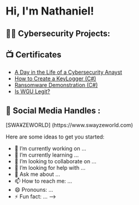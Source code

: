 <h1>Hi, I'm Nathaniel! <br/>
<h2>👨‍💻 Cybersecurity Projects:</h2>

<h2>📺 Certificates </h2>

- [A Day in the Life of a Cybersecurity Anayst](https://www.youtube.com/watch?v=uHy3oM7NnoU)
- [How to Create a KeyLogger (C#)](https://www.youtube.com/watch?v=N-L9hklSlNk)
- [Ransomware Demonstration (C#)](https://www.youtube.com/watch?v=OfvdQeh79s0)
- [Is WGU Legit?](https://www.youtube.com/watch?v=E2MwRWxDBkA)

<h2> 🤳 Social Media Handles :</h2>
[SWA¥ZEWORLD] (https://www.swayzeworld.com)

[youtube]: https://www.youtube.com/@swayzeworldtv
[instagram]: https://www.instagram.com/ZEEKMcFLY/
[twitter]: https://twitter.com/ZEEKMcFLY


Here are some ideas to get you started:

- 🔭 I’m currently working on ...
- 🌱 I’m currently learning ...
- 👯 I’m looking to collaborate on ...
- 🤔 I’m looking for help with ...
- 💬 Ask me about ...
- 📫 How to reach me: ...
- 😄 Pronouns: ...
- ⚡ Fun fact: ...
-->
